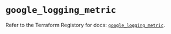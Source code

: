 # `google_logging_metric`

Refer to the Terraform Registory for docs: [`google_logging_metric`](https://registry.terraform.io/providers/hashicorp/google-beta/4.65.0/docs/resources/google_logging_metric).
